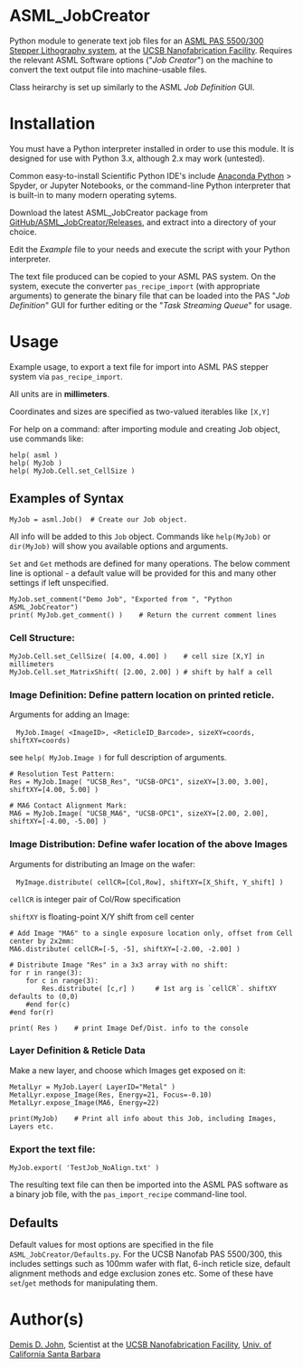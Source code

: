 # ASML_JobCreator
Python module to generate text job files for an [ASML PAS 5500/300 Stepper Lithography system](https://www.nanotech.ucsb.edu/wiki/index.php/Stepper_3_(ASML_DUV)), at the [UCSB Nanofabrication Facility](https://www.nanotech.ucsb.edu). Requires the relevant ASML Software options ("*Job Creator*") on the machine to convert the text output file into machine-usable files.

Class heirarchy is set up similarly to the ASML *Job Definition* GUI.

# Installation

You must have a Python interpreter installed in order to use this module.  It is designed for use with Python 3.x, although 2.x may work (untested). 

Common easy-to-install Scientific Python IDE's include [Anaconda Python](https://www.anaconda.com) > Spyder, or Jupyter Notebooks, or the command-line Python interpreter that is built-in to many modern operating sytems.

Download the latest ASML_JobCreator package from [GitHub/ASML_JobCreator/Releases](https://github.com/demisjohn/ASML_JobCreator/releases), and extract into a directory of your choice.  

Edit the *Example* file to your needs and execute the script with your Python interpreter.

The text file produced can be copied to your ASML PAS system.  On the system, execute the converter `pas_recipe_import` (with appropriate arguments) to generate the binary file that can be loaded into the PAS "*Job Definition*" GUI for further editing or the "*Task Streaming Queue*" for usage.

# Usage

Example usage, to export a text file for import into ASML PAS stepper system via `pas_recipe_import`.

All units are in **millimeters**.  

Coordinates and sizes are specified as two-valued iterables like `[X,Y]`

For help on a command: after importing module and creating Job object, use commands like:

    help( asml )
    help( MyJob )
    help( MyJob.Cell.set_CellSize )

## Examples of Syntax

    MyJob = asml.Job()  # Create our Job object.

All info will be added to this `Job` object.  Commands like `help(MyJob)` or `dir(MyJob)` will show you available options and arguments.

`Set` and `Get` methods are defined for many operations.  The below comment line is optional - a default value will be provided for this and many other settings if left unspecified.

    MyJob.set_comment("Demo Job", "Exported from ", "Python ASML_JobCreator")
    print( MyJob.get_comment() )    # Return the current comment lines

### Cell Structure:

    MyJob.Cell.set_CellSize( [4.00, 4.00] )    # cell size [X,Y] in millimeters
    MyJob.Cell.set_MatrixShift( [2.00, 2.00] ) # shift by half a cell


### Image Definition: Define pattern location on printed reticle.
Arguments for adding an Image: 

&nbsp;&nbsp;&nbsp;`MyJob.Image( <ImageID>, <ReticleID_Barcode>, sizeXY=coords, shiftXY=coords)`

see `help( MyJob.Image )` for full description of arguments.

    # Resolution Test Pattern:
    Res = MyJob.Image( "UCSB_Res", "UCSB-OPC1", sizeXY=[3.00, 3.00], shiftXY=[4.00, 5.00] )
    
    # MA6 Contact Alignment Mark:
    MA6 = MyJob.Image( "UCSB_MA6", "UCSB-OPC1", sizeXY=[2.00, 2.00], shiftXY=[-4.00, -5.00] )


### Image Distribution: Define wafer location of the above Images
Arguments for distributing an Image on the wafer: 

&nbsp;&nbsp;&nbsp;`MyImage.distribute( cellCR=[Col,Row], shiftXY=[X_Shift, Y_shift] )`

`cellCR` is integer pair of Col/Row specification

`shiftXY` is floating-point X/Y shift from cell center

    # Add Image "MA6" to a single exposure location only, offset from Cell center by 2x2mm:
    MA6.distribute( cellCR=[-5, -5], shiftXY=[-2.00, -2.00] )

    # Distribute Image "Res" in a 3x3 array with no shift:
    for r in range(3):
        for c in range(3):
            Res.distribute( [c,r] )     # 1st arg is `cellCR`. shiftXY defaults to (0,0)
        #end for(c)
    #end for(r)
    
    print( Res )    # print Image Def/Dist. info to the console

### Layer Definition & Reticle Data
Make a new layer, and choose which Images get exposed on it:

    MetalLyr = MyJob.Layer( LayerID="Metal" )
    MetalLyr.expose_Image(Res, Energy=21, Focus=-0.10)
    MetalLyr.expose_Image(MA6, Energy=22)

    print(MyJob)    # Print all info about this Job, including Images, Layers etc.

### Export the text file:
    MyJob.export( 'TestJob_NoAlign.txt' )
    
The resulting text file can then be imported into the ASML PAS software as a binary job file, with the `pas_import_recipe` command-line tool.

## Defaults

Default values for most options are specified in the file `ASML_JobCreator/Defaults.py`.  For the UCSB Nanofab PAS 5500/300, this includes settings such as 100mm wafer with flat, 6-inch reticle size, default alignment methods and edge exclusion zones etc. Some of these have `set`/`get` methods for manipulating them.

# Author(s)

[Demis D. John](https://wiki.nanotech.ucsb.edu/wiki/index.php/Demis_D._John), Scientist at the [UCSB Nanofabrication Facility](http://www.nanotech.ucsb.edu), [Univ. of California Santa Barbara](http://www.ucsb.edu)
